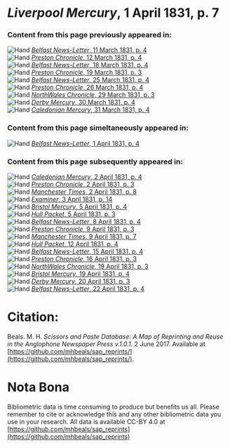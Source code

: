 # *Liverpool Mercury*, 1 April 1831, p. 7  
  
### Content from this page previously appeared in:  
![Hand](http://scissorsandpaste.net/wp-content/uploads/2017/06/smallhandpointer.png) [*Belfast News-Letter*, 11 March 1831, p. 4](https://mhbeals.github.io/sap_html/Belfast-News-Letter/Belfast-News-Letter-11-March-1831-p-4)  
![Hand](http://scissorsandpaste.net/wp-content/uploads/2017/06/smallhandpointer.png) [*Preston Chronicle*, 12 March 1831, p. 4](https://mhbeals.github.io/sap_html/Preston-Chronicle/Preston-Chronicle-12-March-1831-p-4)  
![Hand](http://scissorsandpaste.net/wp-content/uploads/2017/06/smallhandpointer.png) [*Belfast News-Letter*, 18 March 1831, p. 4](https://mhbeals.github.io/sap_html/Belfast-News-Letter/Belfast-News-Letter-18-March-1831-p-4)  
![Hand](http://scissorsandpaste.net/wp-content/uploads/2017/06/smallhandpointer.png) [*Preston Chronicle*, 19 March 1831, p. 3](https://mhbeals.github.io/sap_html/Preston-Chronicle/Preston-Chronicle-19-March-1831-p-3)  
![Hand](http://scissorsandpaste.net/wp-content/uploads/2017/06/smallhandpointer.png) [*Belfast News-Letter*, 25 March 1831, p. 4](https://mhbeals.github.io/sap_html/Belfast-News-Letter/Belfast-News-Letter-25-March-1831-p-4)  
![Hand](http://scissorsandpaste.net/wp-content/uploads/2017/06/smallhandpointer.png) [*Preston Chronicle*, 26 March 1831, p. 4](https://mhbeals.github.io/sap_html/Preston-Chronicle/Preston-Chronicle-26-March-1831-p-4)  
![Hand](http://scissorsandpaste.net/wp-content/uploads/2017/06/smallhandpointer.png) [*NorthWales Chronicle*, 29 March 1831, p. 3](https://mhbeals.github.io/sap_html/NorthWales-Chronicle/NorthWales-Chronicle-29-March-1831-p-3)  
![Hand](http://scissorsandpaste.net/wp-content/uploads/2017/06/smallhandpointer.png) [*Derby Mercury*, 30 March 1831, p. 4](https://mhbeals.github.io/sap_html/Derby-Mercury/Derby-Mercury-30-March-1831-p-4)  
![Hand](http://scissorsandpaste.net/wp-content/uploads/2017/06/smallhandpointer.png) [*Caledonian Mercury*, 31 March 1831, p. 4](https://mhbeals.github.io/sap_html/Caledonian-Mercury/Caledonian-Mercury-31-March-1831-p-4)  
  
### Content from this page simeltaneously appeared in:  
![Hand](http://scissorsandpaste.net/wp-content/uploads/2017/06/smallhandpointer.png) [*Belfast News-Letter*, 1 April 1831, p. 4](https://mhbeals.github.io/sap_html/Belfast-News-Letter/Belfast-News-Letter-1-April-1831-p-4)  
  
### Content from this page subsequently appeared in:  
![Hand](http://scissorsandpaste.net/wp-content/uploads/2017/06/smallhandpointer.png) [*Caledonian Mercury*, 2 April 1831, p. 4](https://mhbeals.github.io/sap_html/Caledonian-Mercury/Caledonian-Mercury-2-April-1831-p-4)  
![Hand](http://scissorsandpaste.net/wp-content/uploads/2017/06/smallhandpointer.png) [*Preston Chronicle*, 2 April 1831, p. 3](https://mhbeals.github.io/sap_html/Preston-Chronicle/Preston-Chronicle-2-April-1831-p-3)  
![Hand](http://scissorsandpaste.net/wp-content/uploads/2017/06/smallhandpointer.png) [*Manchester Times*, 2 April 1831, p. 8](https://mhbeals.github.io/sap_html/Manchester-Times/Manchester-Times-2-April-1831-p-8)  
![Hand](http://scissorsandpaste.net/wp-content/uploads/2017/06/smallhandpointer.png) [*Examiner*, 3 April 1831, p. 14](https://mhbeals.github.io/sap_html/Examiner/Examiner-3-April-1831-p-14)  
![Hand](http://scissorsandpaste.net/wp-content/uploads/2017/06/smallhandpointer.png) [*Bristol Mercury*, 5 April 1831, p. 4](https://mhbeals.github.io/sap_html/Bristol-Mercury/Bristol-Mercury-5-April-1831-p-4)  
![Hand](http://scissorsandpaste.net/wp-content/uploads/2017/06/smallhandpointer.png) [*Hull Packet*, 5 April 1831, p. 3](https://mhbeals.github.io/sap_html/Hull-Packet/Hull-Packet-5-April-1831-p-3)  
![Hand](http://scissorsandpaste.net/wp-content/uploads/2017/06/smallhandpointer.png) [*Belfast News-Letter*, 8 April 1831, p. 4](https://mhbeals.github.io/sap_html/Belfast-News-Letter/Belfast-News-Letter-8-April-1831-p-4)  
![Hand](http://scissorsandpaste.net/wp-content/uploads/2017/06/smallhandpointer.png) [*Preston Chronicle*, 9 April 1831, p. 3](https://mhbeals.github.io/sap_html/Preston-Chronicle/Preston-Chronicle-9-April-1831-p-3)  
![Hand](http://scissorsandpaste.net/wp-content/uploads/2017/06/smallhandpointer.png) [*Manchester Times*, 9 April 1831, p. 7](https://mhbeals.github.io/sap_html/Manchester-Times/Manchester-Times-9-April-1831-p-7)  
![Hand](http://scissorsandpaste.net/wp-content/uploads/2017/06/smallhandpointer.png) [*Hull Packet*, 12 April 1831, p. 4](https://mhbeals.github.io/sap_html/Hull-Packet/Hull-Packet-12-April-1831-p-4)  
![Hand](http://scissorsandpaste.net/wp-content/uploads/2017/06/smallhandpointer.png) [*Belfast News-Letter*, 15 April 1831, p. 4](https://mhbeals.github.io/sap_html/Belfast-News-Letter/Belfast-News-Letter-15-April-1831-p-4)  
![Hand](http://scissorsandpaste.net/wp-content/uploads/2017/06/smallhandpointer.png) [*Preston Chronicle*, 16 April 1831, p. 3](https://mhbeals.github.io/sap_html/Preston-Chronicle/Preston-Chronicle-16-April-1831-p-3)  
![Hand](http://scissorsandpaste.net/wp-content/uploads/2017/06/smallhandpointer.png) [*NorthWales Chronicle*, 19 April 1831, p. 3](https://mhbeals.github.io/sap_html/NorthWales-Chronicle/NorthWales-Chronicle-19-April-1831-p-3)  
![Hand](http://scissorsandpaste.net/wp-content/uploads/2017/06/smallhandpointer.png) [*Bristol Mercury*, 19 April 1831, p. 4](https://mhbeals.github.io/sap_html/Bristol-Mercury/Bristol-Mercury-19-April-1831-p-4)  
![Hand](http://scissorsandpaste.net/wp-content/uploads/2017/06/smallhandpointer.png) [*Derby Mercury*, 20 April 1831, p. 3](https://mhbeals.github.io/sap_html/Derby-Mercury/Derby-Mercury-20-April-1831-p-3)  
![Hand](http://scissorsandpaste.net/wp-content/uploads/2017/06/smallhandpointer.png) [*Belfast News-Letter*, 22 April 1831, p. 4](https://mhbeals.github.io/sap_html/Belfast-News-Letter/Belfast-News-Letter-22-April-1831-p-4)  


# Citation: 

Beals. M. H. *Scissors and Paste Database: A Map of Reprinting and Reuse in the Anglophone Newspaper Press v.1.0.1.* 2 June 2017. Available at [https://github.com/mhbeals/sap_reprints/](https://github.com/mhbeals/sap_reprints/). 

# Nota Bona

Bibliometric data is time consuming to produce but benefits us all. Please remember to cite or acknowledge this and any other bibliometric data you use in your research. All data is available CC-BY 4.0 at [https://github.com/mhbeals/sap_reprints](https://github.com/mhbeals/sap_reprints)